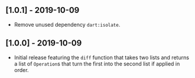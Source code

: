 ## [1.0.1] - 2019-10-09

* Remove unused dependency `dart:isolate`.

## [1.0.0] - 2019-10-09

* Initial release featuring the `diff` function that takes two lists and
  returns a list of `Operation`s that turn the first into the second list if
  applied in order.
